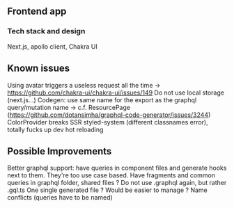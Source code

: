 ## Frontend app

### Tech stack and design

Next.js, apollo client, Chakra UI

## Known issues

Using avatar triggers a useless request all the time -> https://github.com/chakra-ui/chakra-ui/issues/149
Do not use local storage (next.js...)
Codegen: use same name for the export as the graphql query/mutation name -> c.f. ResourcePage (https://github.com/dotansimha/graphql-code-generator/issues/3244)
ColorProvider breaks SSR styled-system (different classnames error), totally fucks up dev hot reloading

## Possible Improvements

Better graphql support: have queries in component files and generate hooks next to them. They're too use case based.
Have fragments and common queries in graphql folder, shared files ?
Do not use .graphql again, but rather .gql.ts
One single generated file ? Would be easier to manage ? Name conflicts (queries have to be named)


